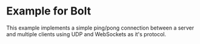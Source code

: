 # Example for Bolt

This example implements a simple ping/pong connection between a server and multiple clients using UDP and WebSockets as it's protocol.